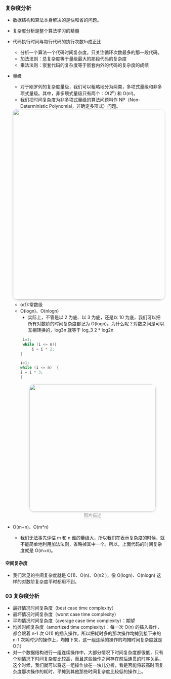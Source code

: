 ### 复杂度分析

- 数据结构和算法本身解决的是快和省的问题。
- 复杂度分析是整个算法学习的精髓
- 代码执行时间与每行代码的执行次数fn成正比
  - 分析一个算法一个代码时间复杂度，只关注循环次数最多的那一段代码。
  - 加法法则：总复杂度等于量级最大的那段代码的复杂度
  - 乘法法则：嵌套代码的复杂度等于嵌套内外的代码的复杂度的成绩

- 量级
  - 对于刚罗列的复杂度量级，我们可以粗略地分为两类，多项式量级和非多项式量级。其中，非多项式量级只有两个：$O(2^n)$ 和 O(n!)。
  - 我们把时间复杂度为非多项式量级的算法问题叫作 NP（Non-Deterministic Polynomial，非确定多项式）问题。
  <center>
      <img style="border-radius: 1.125em;
      box-shadow: 0 2px 4px 0 rgba(34,36,38,.12),0 2px 10px 0 rgba(34,36,38,.08);"
      src=https://static001.geekbang.org/resource/image/37/0a/3723793cc5c810e9d5b06bc95325bf0a.jpg
  width=600px>
      <br>
      <div style="color:orange; border-bottom: 1px solid #d9d9d9;
      display: inline-block;
      color: #999;
      padding: 2px;"></div>
  </center>
  

  - o(1):常数级
  - O(logn)、O(nlogn)
    - 实际上，不管是以 2 为底、以 3 为底，还是以 10 为底，我们可以把所有对数阶的时间复杂度都记为 O(logn)。为什么呢？对数之间是可以互相转换的，log3n 就等于 log_3 2 * log2n
    ```c
     i=1; 
     while (i <= n){   
         i = i * 2; 
    }
    
    i=1;
    while (i <= n)  {
    i = i * 3;
    }
    ```
    <center>
        <img style="border-radius: 1.125em;
        box-shadow: 0 2px 4px 0 rgba(34,36,38,.12),0 2px 10px 0 rgba(34,36,38,.08);"
        src=https://static001.geekbang.org/resource/image/9b/9a/9b1c88264e7a1a20b5954be9bc4bec9a.jpg
    width=400px>
        <br>
        <div style="color:orange; border-bottom: 1px solid #d9d9d9;
        display: inline-block;
        color: #999;
        padding: 2px;">图片描述</div>
    </center>
    

- O(m+n)、O(m*n)
  - 我们无法事先评估 m 和 n 谁的量级大，所以我们在表示复杂度的时候，就不能简单地利用加法法则，省略掉其中一个。所以，上面代码的时间复杂度就是 O(m+n)。


#### 空间复杂度
- 我们常见的空间复杂度就是 O(1)、O(n)、O(n2 )，像 O(logn)、O(nlogn) 这样的对数阶复杂度平时都用不到。


### 03 复杂度分析
- 最好情况时间复杂度（best case time complexity）
- 最坏情况时间复杂度（worst case time complexity）
- 平均情况时间复杂度（average case time complexity）：期望
- 均摊时间复杂度（amortized time complexity）：每一次 O(n) 的插入操作，都会跟着 n-1 次 O(1) 的插入操作，所以把耗时多的那次操作均摊到接下来的 n-1 次耗时少的操作上，均摊下来，这一组连续的操作的均摊时间复杂度就是 O(1）
- 对一个数据结构进行一组连续操作中，大部分情况下时间复杂度都很低，只有个别情况下时间复杂度比较高，而且这些操作之间存在前后连贯的时序关系，这个时候，我们就可以将这一组操作放在一块儿分析，看是否能将较高时间复杂度那次操作的耗时，平摊到其他那些时间复杂度比较低的操作上。